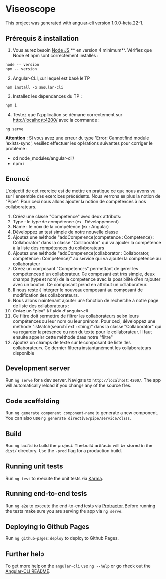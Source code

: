 # Viseoscope

This project was generated with [angular-cli](https://github.com/angular/angular-cli) version 1.0.0-beta.22-1.

## Prérequis & installation
 1. Vous aurez besoin [Node JS](https://nodejs.org/en/) ** en version 4 minimum**. Vérifiez que Node et npm sont correctement installés :
 ```
 node -- version
 npm -- version
 ```

 2. Angular-CLI, sur lequel est basé le TP
 ```
 npm install -g angular-cli
 ```

 3. Installez les dépendances du TP :
  ```
  npm i
  ```

 4. Testez que l'application se démarre correctement sur [http://localhost:4200/](http://localhost:4200/) avec la commande :
 ```
 ng serve
 ```
**Attention** : Si vous avez une erreur du type 'Error: Cannot find module 'exists-sync', veuillez effectuer les opérations suivantes pour corriger le problème :
 * cd node_modules/angular-cli/
 * npm i

 ## Enoncé

 L'objectif de cet exercice est de mettre en pratique ce que nous avons vu sur l'ensemble des exercices précédents. Nous verrons en plus la notion de "Pipe". Pour ceci nous allons ajouter la notion de compétences à nos collaborateurs.

 1. Créez une classe "Competence" avec deux attributs:
   1. Type : le type de compétence (ex : Développement)
   2. Name : le nom de la compétence (ex : Angular)
 2. Développez un test simple de notre nouvelle classe
 3. Ajoutez une méthode "addCompetence(competence : Competence) : Collaborator" dans la classe "Collaborator" qui va ajouter la compétence à la liste des compétences du collaborateurs
 4. Ajoutez une méthode "addCompetence(collaborator : Collaborator, competence : Competence)" au service qui va ajouter la compétence au collaborateur
 5. Créez un composant "Competences" permettant de gérer les compétences d'un collaborateur. Ce composant est très simple, deux champs (type et nom) de la compétence avec la possibilité d'en rajouter avec un bouton. Ce composant prend en attribut un collaborateur.
 6. Il nous reste à intégrer le nouveau composant au composant de modification des collaborateurs.
 7. Nous allons maintenant ajouter une fonction de recherche à notre page de liste des collaborateurs :
   1. Créez un "pipe" à l'aide d'angular-cli
   2. Ce filtre doit permettre de filtrer les collaborateurs selon leurs compétences ou leur nom ou leur prénom. Pour ceci, développez une méthode "isMatch(searchText : string)" dans la classe "Collaborator" qui va regarder la présence ou non du texte pour le collaborateur. Il faut ensuite appeler cette méthode dans notre "filtre"
   3. Ajoutez un champs de texte sur le composant de liste des collaborateurs. Ce dernier filtrera instantanément les collaborateurs disponible

## Development server
Run `ng serve` for a dev server. Navigate to `http://localhost:4200/`. The app will automatically reload if you change any of the source files.

## Code scaffolding

Run `ng generate component component-name` to generate a new component. You can also use `ng generate directive/pipe/service/class`.

## Build

Run `ng build` to build the project. The build artifacts will be stored in the `dist/` directory. Use the `-prod` flag for a production build.

## Running unit tests

Run `ng test` to execute the unit tests via [Karma](https://karma-runner.github.io).

## Running end-to-end tests

Run `ng e2e` to execute the end-to-end tests via [Protractor](http://www.protractortest.org/).
Before running the tests make sure you are serving the app via `ng serve`.

## Deploying to Github Pages

Run `ng github-pages:deploy` to deploy to Github Pages.

## Further help

To get more help on the `angular-cli` use `ng --help` or go check out the [Angular-CLI README](https://github.com/angular/angular-cli/blob/master/README.md).

